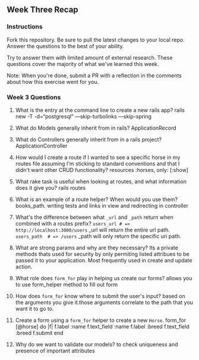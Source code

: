 ## Week Three Recap

### Instructions
Fork this repository. Be sure to pull the latest changes to your local repo. Answer the questions to the best of your ability.

Try to answer them with limited amount of external research. These questions cover the majority of what we've learned this week.

Note: When you're done, submit a PR with a reflection in the comments about how this exercise went for you.

### Week 3 Questions

1. What is the entry at the command line to create a new rails app?
  rails new <filename> -T -d=“postgresql” —skip-turbolinks —skip-spring

2. What do Models generally inherit from in rails?
  ApplicationRecord

3. What do Controllers generally inherit from in a rails project?
  ApplicationController

4. How would I create a route if I wanted to see a specific horse in my routes file assuming I'm sticking to standard conventions and that I didn't want other CRUD functionality?
  resources :horses, only: [:show]

5. What rake task is useful when looking at routes, and what information does it give you?
  rails routes

6. What is an example of a route helper? When would you use them?
  books_path. writing tests and links in view and  redirecting in controller

7. What's the difference between what `_url` and `_path` return when combined with a routes prefix?
  `users_url # => http://localhost:3000/users`      _url will return the entire url path.
  `users_path  # => /users`                         _path will only return the specific uri path.

8. What are strong params and why are they necessary?
  Its a private methods thats used for security by only permiting listed attribues to be passed it to your application. Most frequently used in create and update action.

9. What role does `form_for` play in helping us create our forms?
  allows you to use form_helper method to fill out form

10. How does `form_for` know where to submit the user's input?
  based on the arguments you give it.those arguments correlate to the path that you want it to go to.

11. Create a form using a `form_for` helper to create a new `Horse`.
  form_for [@horse] do |f|
    f.label :name
    f.text_field :name
    f.label :breed
    f.text_field :breed
    f.submit
  end

12. Why do we want to validate our models?
  to check uniqueness and presence of important attributes


